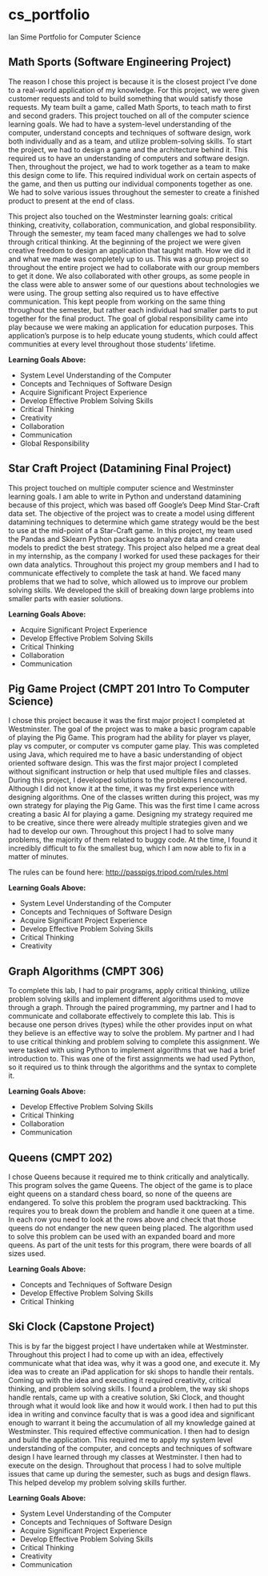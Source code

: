 # cs_portfolio
Ian Sime
Portfolio for Computer Science 

## Math Sports (Software Engineering Project)

The reason I chose this project is because it is the closest project I’ve done to a real-world application of my
knowledge. For this project, we were given customer requests and told to build something that would satisfy 
those requests. My team built a game, called Math Sports, to teach math to first and second graders. This
project touched on all of the computer science learning goals. We had to have a system-level understanding 
of the computer, understand concepts and techniques of software design, work both individually and as a team, 
and utilize problem-solving skills. To start the project, we had to design a game and the architecture behind it. 
This required us to have an understanding of computers and software design. Then, throughout the project, we 
had to work together as a team to make this design come to life. This required individual work on certain aspects 
of the game, and then us putting our individual components together as one. We had to solve various issues 
throughout the semester to create a finished product to present at the end of class. 

This project also touched on the Westminster learning goals: critical thinking, creativity, collaboration, communication, 
and global responsibility. Through the semester, my team faced many challenges we had to solve through critical 
thinking. At the beginning of the project we were given creative freedom to design an application that taught math. How
we did it and what we made was completely up to us. This was a group project so throughout the entire project we had 
to collaborate with our group members to get it done. We also collaborated with other groups, as some people in the class 
were able to answer some of our questions about technologies we were using. The group setting also required us to have 
effective communication. This kept people from working on the same thing throughout the semester, but rather each 
individual had smaller parts to put together for the final product. The goal of global responsibility came into play because 
we were making an application for education purposes. This application’s purpose is to help educate young students, which 
could affect communities at every level throughout those students’ lifetime.

**Learning Goals Above:**

- System Level Understanding of the Computer
- Concepts and Techniques of Software Design
- Acquire Significant Project Experience
- Develop Effective Problem Solving Skills
- Critical Thinking
- Creativity
- Collaboration
- Communication
- Global Responsibility


## Star Craft Project (Datamining Final Project)


This project touched on multiple computer science and Westminster learning goals. I am able to write in Python and 
understand datamining because of this project, which was based off Google’s Deep Mind Star-Craft data set. The objective of 
the project was to create a model using different datamining techniques to determine which game strategy would be the best 
to use at the mid-point of a Star-Craft game. In this project, my team used the Pandas and Sklearn Python packages to analyze 
data and create models to predict the best strategy. This project also helped me a great deal in my internship, as the company I 
worked for used these packages for their own data analytics. Throughout this project my group members and I had to 
communicate effectively to complete the task at hand.  We faced many problems that we had to solve, which allowed us to 
improve our problem solving skills. We developed the skill of breaking down large problems into smaller parts with easier solutions.

**Learning Goals Above:**

- Acquire Significant Project Experience
- Develop Effective Problem Solving Skills
- Critical Thinking
- Collaboration
- Communication



## Pig Game Project (CMPT 201 Intro To Computer Science)


I chose this project because it was the first major project I completed at Westminster. The goal of the project was to make a
basic program capable of playing the Pig Game. This program had the ability for player vs player, play vs computer, or
computer vs computer game play. This was completed using Java, which required me to have a basic understanding of object 
oriented software design. This was the first major project I completed without significant instruction or help that used multiple 
files and classes. During this project, I developed solutions to the problems I encountered. Although I did not know it at the time, 
it was my first experience with designing algorithms. One of the classes written during this project, was my own strategy for 
playing the Pig Game. This was the first time I came across creating a basic AI for playing a game. Designing my strategy required 
me to be creative, since there were already multiple strategies given and we had to develop our own. Throughout this project I had to 
solve many problems, the majority of them related to buggy code. At the time, I found it incredibly difficult to fix the smallest bug, 
which I am now able to fix in a matter of minutes.

The rules can be found here:  http://passpigs.tripod.com/rules.html

**Learning Goals Above:**

- System Level Understanding of the Computer
- Concepts and Techniques of Software Design
- Acquire Significant Project Experience
- Develop Effective Problem Solving Skills
- Critical Thinking
- Creativity



## Graph Algorithms (CMPT 306)


To complete this lab, I had to pair programs, apply critical thinking, utilize problem solving skills and implement
different algorithms used to move through a graph. Through the paired programming, my partner and I had to communicate
and collaborate effectively to complete this lab. This is because one person drives (types) while the other provides
input on what they believe is an effective way to solve the problem. My partner and I had to use critical thinking
and problem solving to complete this assignment. We were tasked with using Python to implement algorithms that
we had a brief introduction to. This was one of the first assignments we had used Python, so it required us
to think through the algorithms and the syntax to complete it.

**Learning Goals Above:**


- Develop Effective Problem Solving Skills
- Critical Thinking
- Collaboration
- Communication


## Queens (CMPT 202)

I chose Queens because it required me to think critically and analytically. This program solves the game Queens. The object
of the game is to place eight queens on a standard chess board, so none of the queens are endangered. To solve this
problem the program used backtracking. This requires you to break down the problem and handle it one queen at a time. In
each row you need to look at the rows above and check that those queens do not endanger the new queen being placed. The
algorithm used to solve this problem can be used with an expanded board and more queens. As part of the unit tests for
this program, there were boards of all sizes used. 

**Learning Goals Above:**

- Concepts and Techniques of Software Design
- Develop Effective Problem Solving Skills
- Critical Thinking



## Ski Clock (Capstone Project)


This is by far the biggest project I have undertaken while at Westminster. Throughout this project I had to come up with an idea,
effectively communicate what that idea was, why it was a good one, and execute it. My idea was to create an
iPad application for ski shops to handle their rentals. Coming up with the idea and executing it required creativity, critical thinking,
and problem solving skills. I found a problem, the way ski shops handle rentals, came up with a creative solution, Ski Clock, and 
thought through what it would look like and how it would work. I then had to put this idea in writing and convince faculty that is was a
good idea and significant enough to warrant it being the accumulation of all my knowledge gained at Westminster. This required
effective communication. I then had to design and build the application. This required me to apply my system level understanding
of the computer, and concepts and techniques of software design I have learned through my classes at Westminster.
I then had to execute on the design. Throughout that process I had to solve multiple issues that came up during
the semester, such as bugs and design flaws. This helped develop my problem solving skills further.


**Learning Goals Above:**

- System Level Understanding of the Computer
- Concepts and Techniques of Software Design
- Acquire Significant Project Experience
- Develop Effective Problem Solving Skills
- Critical Thinking
- Creativity
- Communication
